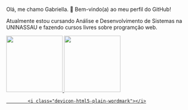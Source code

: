 Olá, me chamo Gabriella. 👋
Bem-vindo(a) ao meu perfil do GitHub! 

Atualmente estou cursando Análise e Desenvolvimento de Sistemas na UNINASSAU e fazendo cursos livres sobre programção web. 


<div>
<a href="https://github.com/GabriellaAAmaral">
<img height="150em" src="https://github-readme-stats.vercel.app/api/top-langs/?username=GabriellaAAmaral&layout=compact&langs_count=7&theme=dracula"/>
<img height="150em" src="https://github-readme-stats.vercel.app/api?username=GabriellaAAmaral&show_icons=true&theme=dracula&include_all_commits=true&count_private=true"/>
</div>


            <i class="devicon-html5-plain-wordmark"></i>
          
